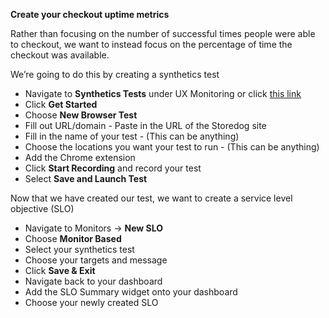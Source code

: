 **Create your checkout uptime metrics**

Rather than focusing on the number of successful times people were able to checkout, we want to instead focus on the percentage of time the checkout was available.

We’re going to do this by creating a synthetics test

- Navigate to **Synthetics Tests** under UX Monitoring or click [this link](https://app.datadoghq.com/synthetics/list)
- Click **Get Started**
- Choose **New Browser Test**
- Fill out URL/domain - Paste in the URL of the Storedog site
- Fill in the name of your test - (This can be anything)
- Choose the locations you want your test to run - (This can be anything)
- Add the Chrome extension
- Click **Start Recording** and record your test
- Select **Save and Launch Test**

Now that we have created our test, we want to create a service level objective (SLO)

- Navigate to Monitors → **New SLO**
- Choose **Monitor Based**
- Select your synthetics test
- Choose your targets and message
- Click **Save & Exit**
- Navigate back to your dashboard
- Add the SLO Summary widget onto your dashboard
- Choose your newly created SLO
